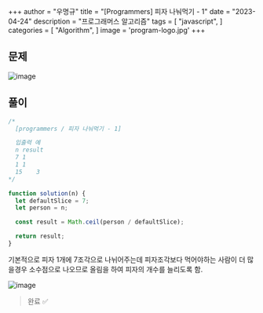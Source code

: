 +++
author = "우명규"
title = "[Programmers] 피자 나눠먹기 - 1"
date = "2023-04-24"
description = "프로그래머스 알고리즘"
tags = [
    "javascript",
]
categories = [
    "Algorithm",
]
image = 'program-logo.jpg'
+++

<!--more-->

## 문제

![image](https://user-images.githubusercontent.com/67165016/233982701-bc6bf048-b0e9-456d-9368-79b9ecb62f26.png)

## 풀이

```javascript
/*
  [programmers / 피자 나눠먹기 - 1]

  입출력 예
  n	result
  7	1
  1	1
  15	3
*/

function solution(n) {
  let defaultSlice = 7;
  let person = n;

  const result = Math.ceil(person / defaultSlice);

  return result;
}
```

기본적으로 피자 1개에 7조각으로 나뉘어주는데 피자조각보다 먹어야하는 사람이 더 많을경우 소수점으로 나오므로 올림을 하여 피자의 개수를 늘리도록 함.

![image](https://user-images.githubusercontent.com/67165016/233984255-a0f86287-81de-473a-8c1a-42151b38cb83.png)

> 완료 ✅

